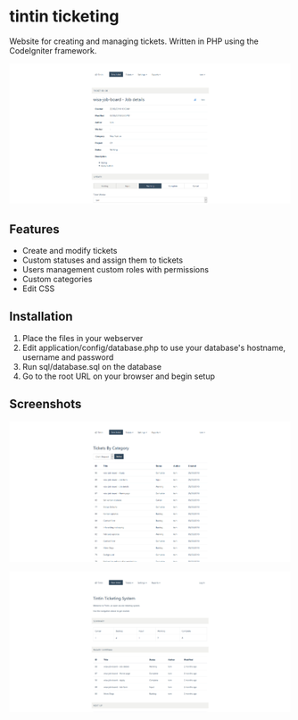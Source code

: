 # tintin ticketing
Website for creating and managing tickets. Written in PHP using the CodeIgniter framework.

![Ticket page](https://raw.githubusercontent.com/tomual/tintin-ticketing/master/images/ticket.png)

## Features

* Create and modify tickets
* Custom statuses and assign them to tickets
* Users management custom roles with permissions
* Custom categories
* Edit CSS

## Installation
1. Place the files in your webserver
2. Edit application/config/database.php to use your database's hostname, username and password
3. Run sql/database.sql on the database
4. Go to the root URL on your browser and begin setup

## Screenshots

![Ticket listing page](https://raw.githubusercontent.com/tomual/tintin-ticketing/master/images/category.png)

![Home page](https://raw.githubusercontent.com/tomual/tintin-ticketing/master/images/home.png)

